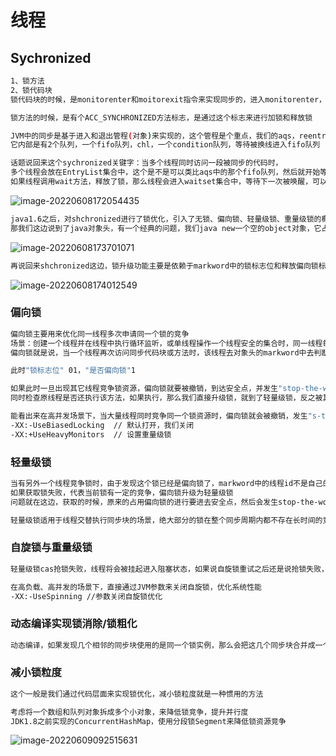 # 线程

## Sychronized

~~~bash
1、锁方法
2、锁代码块
锁代码块的时候，是monitorenter和moitorexit指令来实现同步的，进入monitorenter，那就是加锁，然后monitorexit，就是释放锁

锁方法的时候，是有个ACC_SYNCHRONIZED方法标志，是通过这个标志来进行加锁和释放锁

JVM中的同步是基于进入和退出管程(对象)来实现的，这个管程是个重点，我们的aqs，reentrantlock就是基于管程的
它内部是有2个队列，一个fifo队列，chl，一个condition队列，等待被换线进入fifo队列

话题说回来这个sychronized关键字：当多个线程同时访问一段被同步的代码时，
多个线程会放在EntryList集合中，这个是不是可以类比aqs中的那个fifo队列，然后就开始等待获取monitor，
如果线程调用wait方法，释放了锁，那么线程会进入waitset集合中，等待下一次被唤醒，可以类比asq中的condition队列
~~~

![image-20220608172054435](C:\Users\wangyh\AppData\Roaming\Typora\typora-user-images\image-20220608172054435.png)

~~~bash
java1.6之后，对shchronized进行了锁优化，引入了无锁、偏向锁、轻量级锁、重量级锁的概念，来减少锁竞争带来的上下文切换，这些都是跟着我们的java对象头关联起来的
那我们这边说到了java对象头，有一个经典的问题，我们java new一个空的object对象，它占几个字节，这里我们以64位系统为例：对象分为对象头、实例数据和补充部分，要补齐至8的倍数，对象头里面有两部分，一个是classpointer，一个是markword，mw是8，cp是4，那么这就12了，就算你空的，你补齐也要16个字节
~~~

![image-20220608173701071](C:\Users\wangyh\AppData\Roaming\Typora\typora-user-images\image-20220608173701071.png)

~~~bash
再说回来shchronized这边，锁升级功能主要是依赖于markword中的锁标志位和释放偏向锁标志位，那我们现在的shchronized同步锁就是从偏向锁开始，随着竞争条件，升级至轻量级锁，最终到重量级锁
~~~

![image-20220608174012549](C:\Users\wangyh\AppData\Roaming\Typora\typora-user-images\image-20220608174012549.png)

### 偏向锁

~~~bash
偏向锁主要用来优化同一线程多次申请同一个锁的竞争
场景：创建一个线程并在线程中执行循环监听，或单线程操作一个线程安全的集合时，同一线程每次都需要获取和释放锁，每次操作都会发生用户态与内核态的切换
偏向锁就是说，当一个线程再次访问同步代码块或方法时，该线程去对象头的markword中去判断一下是否有偏向锁指向他的id，无需再进入之前的那个entryset队列去竞争对象了，大家发现没有，这个是个不公平的锁

此时"锁标志位" 01，"是否偏向锁"1

如果此时一旦出现其它线程竞争锁资源，偏向锁就要被撤销，到达安全点，并发生"stop-the-world，"
同时检查原线程是否还执行该方法，如果执行，那么我们直接升级锁，就到了轻量级锁，反之被其它线程抢占

能看出来在高并发场景下，当大量线程同时竞争同一个锁资源时，偏向锁就会被撤销，发生"s-t-w"后，开启偏向锁无疑来说会带来更大的性能开销，"一般我们是通过jvm参数关闭掉偏向锁来调优"
-XX:-UseBiasedLocking  // 默认打开，我们关闭
-XX:+UseHeavyMonitors  // 设置重量级锁
~~~

### 轻量级锁

~~~bash
当有另外一个线程竞争锁时，由于发现这个锁已经是偏向锁了，markword中的线程id不是自己的线程id，就会进行cas操作来获取锁，如果获取成功，直接替换markword中的线程id为自己的id，该锁还是偏向锁状态；
如果获取锁失败，代表当前锁有一定的竞争，偏向锁升级为轻量级锁
问题就在这边，获取的时候，原来的占用偏向锁的进行要进去安全点，然后会发生stop-the-world，朋友们，这个是很严重的事情了

轻量级锁适用于线程交替执行同步块的场景，绝大部分的锁在整个同步周期内都不存在长时间的竞争
~~~

### 自旋锁与重量级锁

~~~bash
轻量级锁cas抢锁失败，线程将会被挂起进入阻塞状态，如果说自旋锁重试之后还是说抢锁失败，那么我们同步锁会升级至重量级锁，锁标志位改为10，这个时候，未抢到锁的线程会进入monitor，之后被阻塞在waitset队列中

在高负载、高并发的场景下，直接通过JVM参数来关闭自旋锁，优化系统性能
-XX:-UseSpinning //参数关闭自旋锁优化
~~~

### 动态编译实现锁消除/锁粗化

~~~bash
动态编译，如果发现几个相邻的同步块使用的是同一个锁实例，那么会把这几个同步块合并成一个大的同步块，避免一个线程反复申请、释放一个锁带来的性能开销
~~~

### 减小锁粒度

~~~bash
这个一般是我们通过代码层面来实现锁优化，减小锁粒度就是一种惯用的方法

考虑将一个数组和队列对象拆成多个小对象，来降低锁竞争，提升并行度
JDK1.8之前实现的ConcurrentHashMap，使用分段锁Segment来降低锁资源竞争
~~~

![image-20220609092515631](C:\Users\wangyh\AppData\Roaming\Typora\typora-user-images\image-20220609092515631.png)

